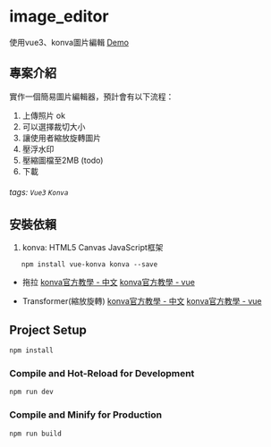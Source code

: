 # image_editor

使用vue3、konva圖片編輯
[Demo](https://ingrid-8ad12.web.app/)


## 專案介紹

實作一個簡易圖片編輯器，預計會有以下流程：

1. 上傳照片           ok
2. 可以選擇裁切大小
3. 讓使用者縮放旋轉圖片
4. 壓浮水印
5. 壓縮圖檔至2MB (todo)
6. 下載

###### tags: `Vue3` `Konva`

## 安裝依賴

1. konva: HTML5 Canvas JavaScript框架
 ```
    npm install vue-konva konva --save

 ```
   - 拖拉
      [konva官方教學 - 中文](http://konvajs-doc.bluehymn.com/docs/drag_and_drop/Drag_Events.html)
      [konva官方教學 - vue](http://konvajs-doc.bluehymn.com/docs/vue/Drag_And_Drop.html)

   - Transformer(縮放旋轉)
      [konva官方教學 - 中文](http://konvajs-doc.bluehymn.com/docs/select_and_transform/Basic_demo.html)
      [konva官方教學 - vue](http://konvajs-doc.bluehymn.com/docs/vue/Transformer.html)



## Project Setup

```sh
npm install
```

### Compile and Hot-Reload for Development

```sh
npm run dev
```

### Compile and Minify for Production

```sh
npm run build
```
